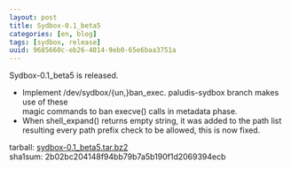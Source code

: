 ```yaml
---
layout: post
title: Sydbox-0.1_beta5
categories: [en, blog]
tags: [sydbox, release]
uuid: 9685660c-eb26-4014-9eb0-65e6baa3751a
---
```


Sydbox-0.1\_beta5 is released.

- Implement /dev/sydbox/{un,}ban\_exec. paludis-sydbox branch makes use of these  
  magic commands to ban execve() calls in metadata phase.
- When shell\_expand() returns empty string, it was added to the path list  
  resulting every path prefix check to be allowed, this is now fixed.

tarball: [sydbox-0.1\_beta5.tar.bz2](http://alip.anapnea.net/sydbox/sydbox-0.1_beta5.tar.bz2)  
sha1sum: 2b02bc204148f94bb79b7a5b190f1d2069394ecb
